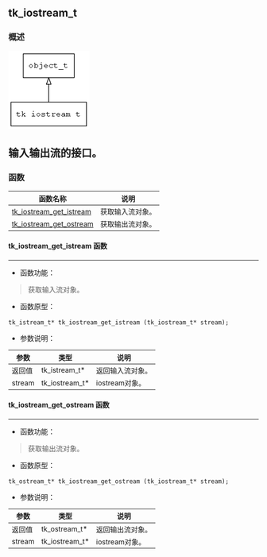 ## tk\_iostream\_t
### 概述
![image](images/tk_iostream_t_0.png)

输入输出流的接口。
----------------------------------
### 函数
<p id="tk_iostream_t_methods">

| 函数名称 | 说明 | 
| -------- | ------------ | 
| <a href="#tk_iostream_t_tk_iostream_get_istream">tk\_iostream\_get\_istream</a> | 获取输入流对象。 |
| <a href="#tk_iostream_t_tk_iostream_get_ostream">tk\_iostream\_get\_ostream</a> | 获取输出流对象。 |
#### tk\_iostream\_get\_istream 函数
-----------------------

* 函数功能：

> <p id="tk_iostream_t_tk_iostream_get_istream">获取输入流对象。

* 函数原型：

```
tk_istream_t* tk_iostream_get_istream (tk_iostream_t* stream);
```

* 参数说明：

| 参数 | 类型 | 说明 |
| -------- | ----- | --------- |
| 返回值 | tk\_istream\_t* | 返回输入流对象。 |
| stream | tk\_iostream\_t* | iostream对象。 |
#### tk\_iostream\_get\_ostream 函数
-----------------------

* 函数功能：

> <p id="tk_iostream_t_tk_iostream_get_ostream">获取输出流对象。

* 函数原型：

```
tk_ostream_t* tk_iostream_get_ostream (tk_iostream_t* stream);
```

* 参数说明：

| 参数 | 类型 | 说明 |
| -------- | ----- | --------- |
| 返回值 | tk\_ostream\_t* | 返回输出流对象。 |
| stream | tk\_iostream\_t* | iostream对象。 |
